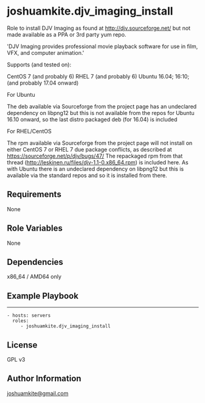 joshuamkite.djv_imaging_install
=========

Role to install DJV Imaging as found at  http://djv.sourceforge.net/ but not made available as a PPA or 3rd party yum repo.

'DJV Imaging provides professional movie playback software for use in film, VFX, and computer animation.'

Supports (and tested on):

CentOS 7 (and probably 6)
RHEL 7 (and probably 6)
Ubuntu 16.04; 16:10; (and probably 17.04 onward)

For Ubuntu 

The deb available via Sourceforge from the project page has an undeclared dependency on libpng12 but this is not available from the repos for Ubuntu 16.10 onward, so the last distro packaged deb (for 16.04) is included

For RHEL/CentOS 

The rpm available via Sourceforge from the project page will not install on either CentOS 7 or RHEL 7 due package conflicts, as described at https://sourceforge.net/p/djv/bugs/47/ The repackaged rpm from that thread (http://leskinen.ru/files/djv-1.1-0.x86_64.rpm) is included here. As with Ubuntu there is an undeclared dependency on libpng12 but this is available via the standard repos and so it is installed from there. 

Requirements
------------

None

Role Variables
--------------

None

Dependencies
------------

x86_64 / AMD64 only

Example Playbook
----------------

---

    - hosts: servers
      roles:
         - joshuamkite.djv_imaging_install

License
-------

GPL v3

Author Information
------------------

joshuamkite@gmail.com
